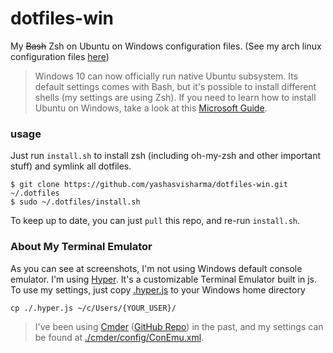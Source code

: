 # dotfiles-win
My ~~Bash~~ Zsh on Ubuntu on Windows configuration files. (See my arch linux configuration files [here](https://github.com/jieverson/dotfiles))

> Windows 10 can now officially run native Ubuntu subsystem. Its default settings comes with Bash, but it's possible to install different shells (my settings are using Zsh). If you need to learn how to install Ubuntu on Windows, take a look at this [Microsoft Guide](https://msdn.microsoft.com/en-us/commandline/wsl/install_guide).

### usage
Just run `install.sh` to install zsh (including oh-my-zsh and other important stuff) and symlink all dotfiles.

```
$ git clone https://github.com/yashasvisharma/dotfiles-win.git ~/.dotfiles
$ sudo ~/.dotfiles/install.sh
```

To keep up to date, you can just `pull` this repo, and re-run `install.sh`.

### About My Terminal Emulator

As you can see at screenshots, I'm not using Windows default console emulator.
I'm using [Hyper](https://hyper.is). It's a customizable Terminal Emulator built in js. 
To use my settings, just copy [.hyper.js](https://rawgit.com/jieverson/dotfiles-win/master/.hyper.js) to your Windows home directory

```
cp ./.hyper.js ~/c/Users/{YOUR_USER}/
```

> I've been using [Cmder](http://cmder.net/) ([GitHub Repo](https://github.com/cmderdev/cmder)) in the past, and my settings can be found at [./cmder/config/ConEmu.xml](https://rawgit.com/jieverson/dotfiles-win/master/cmder/config/ConEmu.xml).

